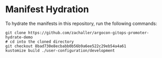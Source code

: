 # Manifest Hydration

To hydrate the manifests in this repository, run the following commands:

```shell
git clone https://github.com/zachaller/argocon-gitops-promoter-hydrate-demo
# cd into the cloned directory
git checkout 8bad730e8ecbabb0b56b9a6ee522c29eb54a4a61
kustomize build ./user-configuration/development
```

